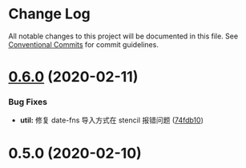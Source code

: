 # Change Log

All notable changes to this project will be documented in this file. See [Conventional Commits](https://conventionalcommits.org) for commit guidelines.

# [0.6.0](https://github.com/aiao-io/aiao/compare/@aiao/util@0.5.0...@aiao/util@0.6.0) (2020-02-11)

### Bug Fixes

- **util:** 修复 date-fns 导入方式在 stencil 报错问题 ([74fdb10](https://github.com/aiao-io/aiao/commit/74fdb10b7b2e8d2e79d6f5336f88fa406428d3ed))

# 0.5.0 (2020-02-10)

